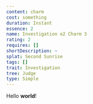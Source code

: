 ```yaml
---
content: charm
cost: something
duration: Instant
essence: 2
name: Investigation e2 Charm 3
rating: 2
requires: []
shortDescription: ~
splat: Second Sunrise
tags: []
trait: Investigation
tree: Judge
type: Simple
---
```


Hello **world**!
